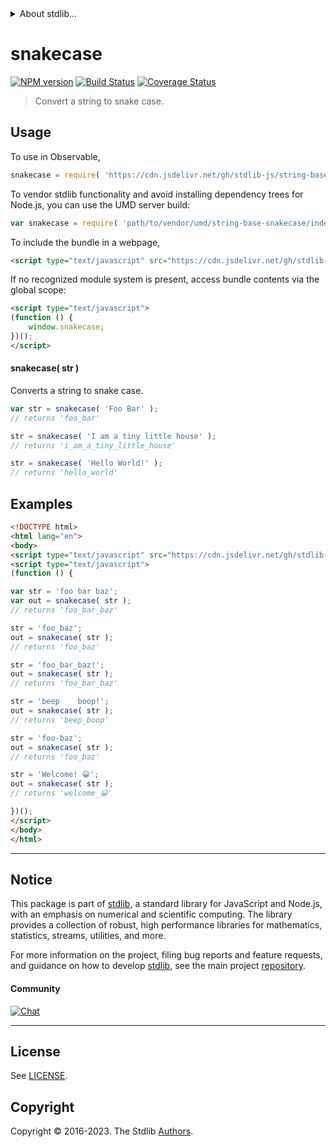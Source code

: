 <!--

@license Apache-2.0

Copyright (c) 2022 The Stdlib Authors.

Licensed under the Apache License, Version 2.0 (the "License");
you may not use this file except in compliance with the License.
You may obtain a copy of the License at

   http://www.apache.org/licenses/LICENSE-2.0

Unless required by applicable law or agreed to in writing, software
distributed under the License is distributed on an "AS IS" BASIS,
WITHOUT WARRANTIES OR CONDITIONS OF ANY KIND, either express or implied.
See the License for the specific language governing permissions and
limitations under the License.

-->


<details>
  <summary>
    About stdlib...
  </summary>
  <p>We believe in a future in which the web is a preferred environment for numerical computation. To help realize this future, we've built stdlib. stdlib is a standard library, with an emphasis on numerical and scientific computation, written in JavaScript (and C) for execution in browsers and in Node.js.</p>
  <p>The library is fully decomposable, being architected in such a way that you can swap out and mix and match APIs and functionality to cater to your exact preferences and use cases.</p>
  <p>When you use stdlib, you can be absolutely certain that you are using the most thorough, rigorous, well-written, studied, documented, tested, measured, and high-quality code out there.</p>
  <p>To join us in bringing numerical computing to the web, get started by checking us out on <a href="https://github.com/stdlib-js/stdlib">GitHub</a>, and please consider <a href="https://opencollective.com/stdlib">financially supporting stdlib</a>. We greatly appreciate your continued support!</p>
</details>

# snakecase

[![NPM version][npm-image]][npm-url] [![Build Status][test-image]][test-url] [![Coverage Status][coverage-image]][coverage-url] <!-- [![dependencies][dependencies-image]][dependencies-url] -->

> Convert a string to snake case.

<!-- Package usage documentation. -->



<section class="usage">

## Usage

To use in Observable,

```javascript
snakecase = require( 'https://cdn.jsdelivr.net/gh/stdlib-js/string-base-snakecase@umd/browser.js' )
```

To vendor stdlib functionality and avoid installing dependency trees for Node.js, you can use the UMD server build:

```javascript
var snakecase = require( 'path/to/vendor/umd/string-base-snakecase/index.js' )
```

To include the bundle in a webpage,

```html
<script type="text/javascript" src="https://cdn.jsdelivr.net/gh/stdlib-js/string-base-snakecase@umd/browser.js"></script>
```

If no recognized module system is present, access bundle contents via the global scope:

```html
<script type="text/javascript">
(function () {
    window.snakecase;
})();
</script>
```

#### snakecase( str )

Converts a string to snake case.

```javascript
var str = snakecase( 'Foo Bar' );
// returns 'foo_bar'

str = snakecase( 'I am a tiny little house' );
// returns 'i_am_a_tiny_little_house'

str = snakecase( 'Hello World!' );
// returns 'hello_world'
```

</section>

<!-- /.usage -->

<!-- Package usage examples. -->

<section class="examples">

## Examples

```html
<!DOCTYPE html>
<html lang="en">
<body>
<script type="text/javascript" src="https://cdn.jsdelivr.net/gh/stdlib-js/string-base-snakecase@umd/browser.js"></script>
<script type="text/javascript">
(function () {

var str = 'foo bar baz';
var out = snakecase( str );
// returns 'foo_bar_baz'

str = 'foo_baz';
out = snakecase( str );
// returns 'foo_baz'

str = 'foo_bar_baz!';
out = snakecase( str );
// returns 'foo_bar_baz'

str = 'beep    boop!';
out = snakecase( str );
// returns 'beep_boop'

str = 'foo-baz';
out = snakecase( str );
// returns 'foo_baz'

str = 'Welcome! 😀';
out = snakecase( str );
// returns 'welcome_😀'

})();
</script>
</body>
</html>
```

</section>

<!-- /.examples -->

<!-- Section for related `stdlib` packages. Do not manually edit this section, as it is automatically populated. -->

<section class="related">

</section>

<!-- /.related -->

<!-- Section for all links. Make sure to keep an empty line after the `section` element and another before the `/section` close. -->


<section class="main-repo" >

* * *

## Notice

This package is part of [stdlib][stdlib], a standard library for JavaScript and Node.js, with an emphasis on numerical and scientific computing. The library provides a collection of robust, high performance libraries for mathematics, statistics, streams, utilities, and more.

For more information on the project, filing bug reports and feature requests, and guidance on how to develop [stdlib][stdlib], see the main project [repository][stdlib].

#### Community

[![Chat][chat-image]][chat-url]

---

## License

See [LICENSE][stdlib-license].


## Copyright

Copyright &copy; 2016-2023. The Stdlib [Authors][stdlib-authors].

</section>

<!-- /.stdlib -->

<!-- Section for all links. Make sure to keep an empty line after the `section` element and another before the `/section` close. -->

<section class="links">

[npm-image]: http://img.shields.io/npm/v/@stdlib/string-base-snakecase.svg
[npm-url]: https://npmjs.org/package/@stdlib/string-base-snakecase

[test-image]: https://github.com/stdlib-js/string-base-snakecase/actions/workflows/test.yml/badge.svg?branch=v0.1.0
[test-url]: https://github.com/stdlib-js/string-base-snakecase/actions/workflows/test.yml?query=branch:v0.1.0

[coverage-image]: https://img.shields.io/codecov/c/github/stdlib-js/string-base-snakecase/main.svg
[coverage-url]: https://codecov.io/github/stdlib-js/string-base-snakecase?branch=main

<!--

[dependencies-image]: https://img.shields.io/david/stdlib-js/string-base-snakecase.svg
[dependencies-url]: https://david-dm.org/stdlib-js/string-base-snakecase/main

-->

[chat-image]: https://img.shields.io/gitter/room/stdlib-js/stdlib.svg
[chat-url]: https://app.gitter.im/#/room/#stdlib-js_stdlib:gitter.im

[stdlib]: https://github.com/stdlib-js/stdlib

[stdlib-authors]: https://github.com/stdlib-js/stdlib/graphs/contributors

[umd]: https://github.com/umdjs/umd
[es-module]: https://developer.mozilla.org/en-US/docs/Web/JavaScript/Guide/Modules

[deno-url]: https://github.com/stdlib-js/string-base-snakecase/tree/deno
[umd-url]: https://github.com/stdlib-js/string-base-snakecase/tree/umd
[esm-url]: https://github.com/stdlib-js/string-base-snakecase/tree/esm
[branches-url]: https://github.com/stdlib-js/string-base-snakecase/blob/main/branches.md

[stdlib-license]: https://raw.githubusercontent.com/stdlib-js/string-base-snakecase/main/LICENSE

</section>

<!-- /.links -->
